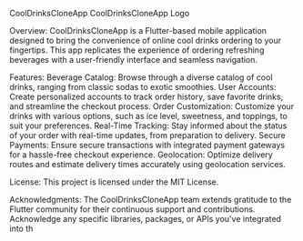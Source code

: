 CoolDrinksCloneApp
CoolDrinksCloneApp Logo

Overview:
CoolDrinksCloneApp is a Flutter-based mobile application designed to bring the convenience of online cool drinks ordering to your fingertips. This app replicates the experience of ordering refreshing beverages with a user-friendly interface and seamless navigation.

Features:
Beverage Catalog: Browse through a diverse catalog of cool drinks, ranging from classic sodas to exotic smoothies.
User Accounts: Create personalized accounts to track order history, save favorite drinks, and streamline the checkout process.
Order Customization: Customize your drinks with various options, such as ice level, sweetness, and toppings, to suit your preferences.
Real-Time Tracking: Stay informed about the status of your order with real-time updates, from preparation to delivery.
Secure Payments: Ensure secure transactions with integrated payment gateways for a hassle-free checkout experience.
Geolocation: Optimize delivery routes and estimate delivery times accurately using geolocation services.

License:
This project is licensed under the MIT License.

Acknowledgments:
The CoolDrinksCloneApp team extends gratitude to the Flutter community for their continuous support and contributions.
Acknowledge any specific libraries, packages, or APIs you've integrated into th
